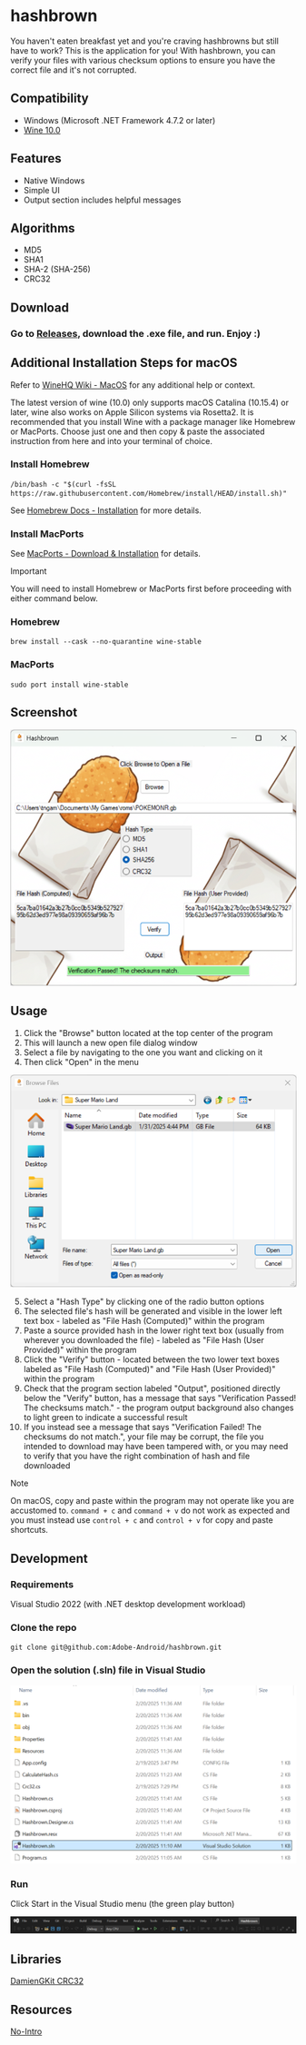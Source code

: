 # hashbrown
You haven't eaten breakfast yet and you're craving hashbrowns but still have to work? This is the application for you! With hashbrown, you can verify your files with various checksum options to ensure you have the correct file and it's not corrupted.

## Compatibility
* Windows (Microsoft .NET Framework 4.7.2 or later)
* [Wine 10.0](https://www.winehq.org/)

## Features
* Native Windows
* Simple UI
* Output section includes helpful messages

## Algorithms
* MD5
* SHA1
* SHA-2 (SHA-256)
* CRC32

## Download

### Go to [Releases](https://github.com/Adobe-Android/hashbrown/releases), download the .exe file, and run. Enjoy :)

## Additional Installation Steps for macOS
Refer to [WineHQ Wiki - MacOS](https://gitlab.winehq.org/wine/wine/-/wikis/MacOS) for any additional help or context.

The latest version of wine (10.0) only supports macOS Catalina (10.15.4) or later, wine also works on Apple Silicon systems via Rosetta2.
It is recommended that you install Wine with a package manager like Homebrew or MacPorts.
Choose just one and then copy & paste the associated instruction from here and into your terminal of choice.

### Install Homebrew
```
/bin/bash -c "$(curl -fsSL https://raw.githubusercontent.com/Homebrew/install/HEAD/install.sh)"
```
See [Homebrew Docs - Installation](https://docs.brew.sh/Installation) for more details.

### Install MacPorts
See [MacPorts - Download & Installation](https://www.macports.org/install.php) for details.

> [!IMPORTANT]
> You will need to install Homebrew or MacPorts first before proceeding with either command below.

### Homebrew
```
brew install --cask --no-quarantine wine-stable
```

### MacPorts
```
sudo port install wine-stable
```

## Screenshot
![Hashbrown.exe](screenshots/hashbrown-screenshot.png)

## Usage
1. Click the "Browse" button located at the top center of the program
2. This will launch a new open file dialog window
3. Select a file by navigating to the one you want and clicking on it
4. Then click "Open" in the menu

![Hashbrown.exe Open File Dialog Window](screenshots/hashbrown-open-file-dialog.png)

5. Select a "Hash Type" by clicking one of the radio button options
6. The selected file's hash will be generated and visible in the lower left text box - labeled as "File Hash (Computed)" within the program
7. Paste a source provided hash in the lower right text box (usually from wherever you downloaded the file) - labeled as "File Hash (User Provided)" within the program
8. Click the "Verify" button - located between the two lower text boxes labeled as "File Hash (Computed)" and "File Hash (User Provided)" within the program
9. Check that the program section labeled "Output", positioned directly below the "Verify" button, has a message that says "Verification Passed! The checksums match." - the program output background also changes to light green to indicate a successful result
10. If you instead see a message that says "Verification Failed! The checksums do not match.", your file may be corrupt, the file you intended to download may have been tampered with, or you may need to verify that you have the right combination of hash and file downloaded

> [!NOTE]
> On macOS, copy and paste within the program may not operate like you are accustomed to.
> `command + c` and `command + v` do not work as expected and you must instead use `control + c` and `control + v` for copy and paste shortcuts.

## Development

### Requirements
Visual Studio 2022 (with .NET desktop development workload)

### Clone the repo
```
git clone git@github.com:Adobe-Android/hashbrown.git
```
### Open the solution (.sln) file in Visual Studio
![Visual Studio solution shown in File Explorer](screenshots/hashbrown-sln.png)

### Run
Click Start in the Visual Studio menu (the green play button)

![Visual Studio menu](screenshots/vs-menu.png)

## Libraries
[DamienGKit CRC32](https://github.com/damieng/DamienGKit/blob/master/CSharp/DamienG.Library/Security/Cryptography/Crc32.cs)

## Resources
[No-Intro](https://datomatic.no-intro.org/index.php)

